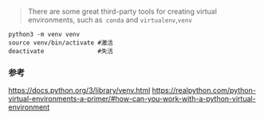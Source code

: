 >There are some great third-party tools for creating virtual environments, such as` conda` and `virtualenv`,`venv`

```shell
python3 -m venv venv
source venv/bin/activate #激活
deactivate               #失活
```
### 参考
https://docs.python.org/3/library/venv.html
https://realpython.com/python-virtual-environments-a-primer/#how-can-you-work-with-a-python-virtual-environment